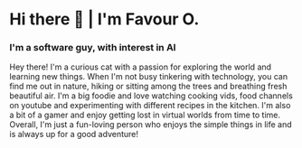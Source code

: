 ###
<h1>Hi there 👋 | I'm Favour O. </h1>
<h3>I'm a software guy, with interest in AI </h3>


Hey there! I'm a curious cat with a passion for exploring the world and learning new things. When I'm not busy tinkering with technology, you can find me out in nature, hiking or sitting among the trees and breathing fresh beautiful air. I'm a big foodie and love watching cooking vids, food channels on youtube and experimenting with different recipes in the kitchen. I'm also a bit of a gamer and enjoy getting lost in virtual worlds from time to time. Overall, I'm just a fun-loving person who enjoys the simple things in life and is always up for a good adventure!



<!--
**FavourOyewumi7/FavourOyewumi7** is a ✨ _special_ ✨ repository because its `README.md` (this file) appears on your GitHub profile.

Here are some ideas to get you started:

🔭 I’m currently working on ...
- 
- 👯 I’m looking to collaborate on ...
- 🤔 I’m looking for help with ...

- 
-
-->
